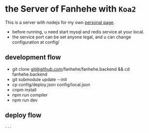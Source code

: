 # the Server of Fanhehe with `Koa2`

This is a server with nodejs for my own [personal page](https://github.com/fanhehe/fanhehe.github.io).


- before running, u need start mysql and redis service at your local.
- the service port can be set anyone legal, and u can change configuration at config/

## development flow

* git clone git@github.com/fanhehe/fanhehe.backend && cd fanhehe.backend
* git submodule update --init
* cp config/deploy.json config/local.json
* cnpm install
* npm run compiler
* npm run dev

## deploy flow

`...`
